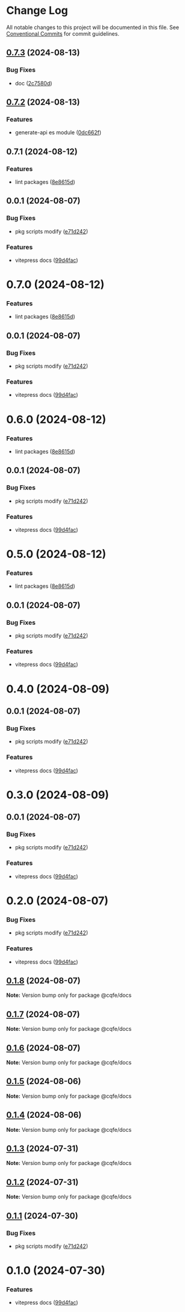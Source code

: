 # Change Log

All notable changes to this project will be documented in this file.
See [Conventional Commits](https://conventionalcommits.org) for commit guidelines.

## [0.7.3](https://github.com/leoDreamer/llleo/compare/@cqfe/docs@0.7.2...@cqfe/docs@0.7.3) (2024-08-13)

### Bug Fixes

- doc ([2c7580d](https://github.com/leoDreamer/llleo/commit/2c7580d9fbb170008ae50e9915baf7884319eb19))

## [0.7.2](https://github.com/leoDreamer/llleo/compare/@cqfe/docs@0.7.1...@cqfe/docs@0.7.2) (2024-08-13)

### Features

- generate-api es module ([0dc662f](https://github.com/leoDreamer/llleo/commit/0dc662f7baf0558e97be2cbfbc6311f90d721ee1))

## 0.7.1 (2024-08-12)

### Features

- lint packages ([8e8615d](https://github.com/leoDreamer/llleo/commit/8e8615da178357d9bde09d6ccdf02b4387b3d538))

## 0.0.1 (2024-08-07)

### Bug Fixes

- pkg scripts modify ([e71d242](https://github.com/leoDreamer/llleo/commit/e71d242779e2d4211e6d88377533523b83338563))

### Features

- vitepress docs ([99d4fac](https://github.com/leoDreamer/llleo/commit/99d4fac7c0485563292a41abbc00c598acec9c61))

# 0.7.0 (2024-08-12)

### Features

- lint packages ([8e8615d](https://github.com/leoDreamer/llleo/commit/8e8615da178357d9bde09d6ccdf02b4387b3d538))

## 0.0.1 (2024-08-07)

### Bug Fixes

- pkg scripts modify ([e71d242](https://github.com/leoDreamer/llleo/commit/e71d242779e2d4211e6d88377533523b83338563))

### Features

- vitepress docs ([99d4fac](https://github.com/leoDreamer/llleo/commit/99d4fac7c0485563292a41abbc00c598acec9c61))

# 0.6.0 (2024-08-12)

### Features

- lint packages ([8e8615d](https://github.com/leoDreamer/llleo/commit/8e8615da178357d9bde09d6ccdf02b4387b3d538))

## 0.0.1 (2024-08-07)

### Bug Fixes

- pkg scripts modify ([e71d242](https://github.com/leoDreamer/llleo/commit/e71d242779e2d4211e6d88377533523b83338563))

### Features

- vitepress docs ([99d4fac](https://github.com/leoDreamer/llleo/commit/99d4fac7c0485563292a41abbc00c598acec9c61))

# 0.5.0 (2024-08-12)

### Features

- lint packages ([8e8615d](https://github.com/leoDreamer/llleo/commit/8e8615da178357d9bde09d6ccdf02b4387b3d538))

## 0.0.1 (2024-08-07)

### Bug Fixes

- pkg scripts modify ([e71d242](https://github.com/leoDreamer/llleo/commit/e71d242779e2d4211e6d88377533523b83338563))

### Features

- vitepress docs ([99d4fac](https://github.com/leoDreamer/llleo/commit/99d4fac7c0485563292a41abbc00c598acec9c61))

# 0.4.0 (2024-08-09)

## 0.0.1 (2024-08-07)

### Bug Fixes

- pkg scripts modify ([e71d242](https://github.com/leoDreamer/llleo/commit/e71d242779e2d4211e6d88377533523b83338563))

### Features

- vitepress docs ([99d4fac](https://github.com/leoDreamer/llleo/commit/99d4fac7c0485563292a41abbc00c598acec9c61))

# 0.3.0 (2024-08-09)

## 0.0.1 (2024-08-07)

### Bug Fixes

- pkg scripts modify ([e71d242](https://github.com/leoDreamer/llleo/commit/e71d242779e2d4211e6d88377533523b83338563))

### Features

- vitepress docs ([99d4fac](https://github.com/leoDreamer/llleo/commit/99d4fac7c0485563292a41abbc00c598acec9c61))

# 0.2.0 (2024-08-07)

### Bug Fixes

- pkg scripts modify ([e71d242](https://github.com/leoDreamer/llleo/commit/e71d242779e2d4211e6d88377533523b83338563))

### Features

- vitepress docs ([99d4fac](https://github.com/leoDreamer/llleo/commit/99d4fac7c0485563292a41abbc00c598acec9c61))

## [0.1.8](https://github.com/leoDreamer/llleo/compare/@cqfe/docs@0.1.7...@cqfe/docs@0.1.8) (2024-08-07)

**Note:** Version bump only for package @cqfe/docs

## [0.1.7](https://github.com/leoDreamer/llleo/compare/@cqfe/docs@0.1.6...@cqfe/docs@0.1.7) (2024-08-07)

**Note:** Version bump only for package @cqfe/docs

## [0.1.6](https://github.com/leoDreamer/llleo/compare/@cqfe/docs@0.1.5...@cqfe/docs@0.1.6) (2024-08-07)

**Note:** Version bump only for package @cqfe/docs

## [0.1.5](https://github.com/leoDreamer/llleo/compare/@cqfe/docs@0.1.4...@cqfe/docs@0.1.5) (2024-08-06)

**Note:** Version bump only for package @cqfe/docs

## [0.1.4](https://github.com/leoDreamer/llleo/compare/@cqfe/docs@0.1.1...@cqfe/docs@0.1.4) (2024-08-06)

**Note:** Version bump only for package @cqfe/docs

## [0.1.3](https://github.com/leoDreamer/llleo/compare/@cqfe/docs@0.1.1...@cqfe/docs@0.1.3) (2024-07-31)

**Note:** Version bump only for package @cqfe/docs

## [0.1.2](https://github.com/leoDreamer/llleo/compare/@cqfe/docs@0.1.1...@cqfe/docs@0.1.2) (2024-07-31)

**Note:** Version bump only for package @cqfe/docs

## [0.1.1](https://github.com/leoDreamer/llleo/compare/@cqfe/docs@0.1.0...@cqfe/docs@0.1.1) (2024-07-30)

### Bug Fixes

- pkg scripts modify ([e71d242](https://github.com/leoDreamer/llleo/commit/e71d242779e2d4211e6d88377533523b83338563))

# 0.1.0 (2024-07-30)

### Features

- vitepress docs ([99d4fac](https://github.com/leoDreamer/llleo/commit/99d4fac7c0485563292a41abbc00c598acec9c61))
